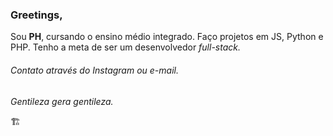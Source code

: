 ### Greetings,

Sou **PH**, cursando o ensino médio integrado.
Faço projetos em JS, Python e PHP. Tenho a meta de ser um desenvolvedor *full-stack.*
###### Contato através do Instagram ou e-mail.

*Gentileza gera gentileza.*

🏗️
